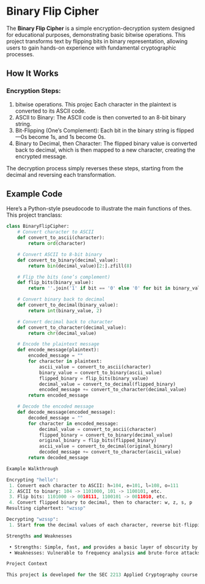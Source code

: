 # Binary Flip Cipher

The **Binary Flip Cipher** is a simple encryption-decryption system designed for educational purposes, demonstrating basic bitwise operations. This project transforms text by flipping bits in binary representation, allowing users to gain hands-on experience with fundamental cryptographic processes.

## How It Works

### Encryption Steps:
1. bitwise operations. This projec Each character in the plaintext is converted to its ASCII code.
2. ASCII to Binary: The ASCII code is then converted to an 8-bit binary string.
3. Bit-Flipping (One’s Complement): Each bit in the binary string is flipped—0s become 1s, and 1s become 0s.
4. Binary to Decimal, then Character: The flipped binary value is converted back to decimal, which is then mapped to a new character, creating the encrypted message.

The decryption process simply reverses these steps, starting from the decimal and reversing each transformation.

## Example Code

Here’s a Python-style pseudocode to illustrate the main functions of thes. This project tranclass:

```python
class BinaryFlipCipher:
    # Convert character to ASCII
    def convert_to_ascii(character):
        return ord(character)

    # Convert ASCII to 8-bit binary
    def convert_to_binary(decimal_value):
        return bin(decimal_value)[2:].zfill(8)

    # Flip the bits (one’s complement)
    def flip_bits(binary_value):
        return ''.join('1' if bit == '0' else '0' for bit in binary_value)

    # Convert binary back to decimal
    def convert_to_decimal(binary_value):
        return int(binary_value, 2)

    # Convert decimal back to character
    def convert_to_character(decimal_value):
        return chr(decimal_value)

    # Encode the plaintext message
    def encode_message(plaintext):
        encoded_message = ""
        for character in plaintext:
            ascii_value = convert_to_ascii(character)
            binary_value = convert_to_binary(ascii_value)
            flipped_binary = flip_bits(binary_value)
            decimal_value = convert_to_decimal(flipped_binary)
            encoded_message += convert_to_character(decimal_value)
        return encoded_message

    # Decode the encoded message
    def decode_message(encoded_message):
        decoded_message = ""
        for character in encoded_message:
            decimal_value = convert_to_ascii(character)
            flipped_binary = convert_to_binary(decimal_value)
            original_binary = flip_bits(flipped_binary)
            ascii_value = convert_to_decimal(original_binary)
            decoded_message += convert_to_character(ascii_value)
        return decoded_message

Example Walkthrough

Encrypting "hello":
 1. Convert each character to ASCII: h=104, e=101, l=108, o=111
 2. ASCII to binary: 104 -> 1101000, 101 -> 1100101, etc.
 3. Flip bits: 1101000 -> 0010111, 1100101 -> 0011010, etc.
 4. Convert flipped binary to decimal, then to character: w, z, s, p
Resulting ciphertext: "wzssp"

Decrypting "wzssp":
 1. Start from the decimal values of each character, reverse bit-flipping, and retrieve the ASCII values to reconstruct the original plaintext: "hello"

Strengths and Weaknesses

 • Strengths: Simple, fast, and provides a basic layer of obscurity by flipping binary bits.
 • Weaknesses: Vulnerable to frequency analysis and brute-force attacks, and limited to ASCII characters.

Project Context

This project is developed for the SEC 2213 Applied Cryptography course and serves as an educational exercise in cryptographic basics. While it introduces students to encryption concepts, the Binary Flip Cipher is not secure by modern cryptographic standards and is intended only as a learning tool.

